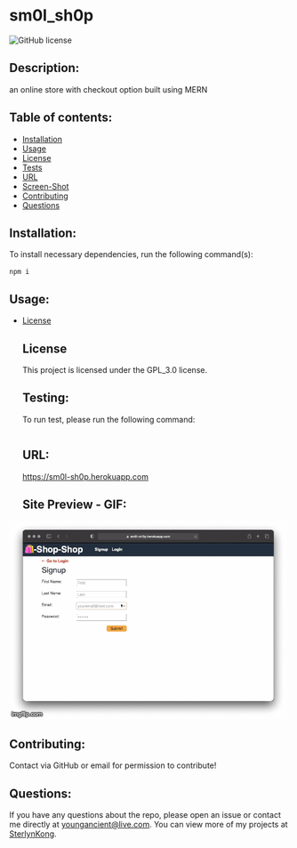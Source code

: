 # sm0l_sh0p
  ![GitHub license](https://img.shields.io/badge/license-GPL_3.0-blue.svg)

  ## Description:
  an online store with checkout option built using MERN



  ## Table of contents:
  * [Installation](#installation)
  * [Usage](#usage)
  * [License](#license)
  * [Tests](#testing)
  * [URL](#url)
  * [Screen-Shot](#image)
  * [Contributing](#contributing)
  * [Questions](#questions)



  ## Installation:
  To install necessary dependencies, run the following command(s):

  ```
  npm i
  ```


  ## Usage:
  
* [License](#license)



  ## License
  This project is licensed under the GPL_3.0 license.


  ## Testing:
  To run test, please run the following command:

  ```
  
  ```


  ## URL:
  https://sm0l-sh0p.herokuapp.com


  ## Site Preview - GIF:
![sm0l_sh0p](images/sm0l_sh0p_preview.gif "sm0l_sh0p preview")


  ## Contributing:
  Contact via GitHub or email for permission to contribute!


  ## Questions:
  If you have any questions about the repo, please open an issue or contact me directly at youngancient@live.com. You can view more of my projects at [SterlynKong](https://github.com/SterlynKong).
